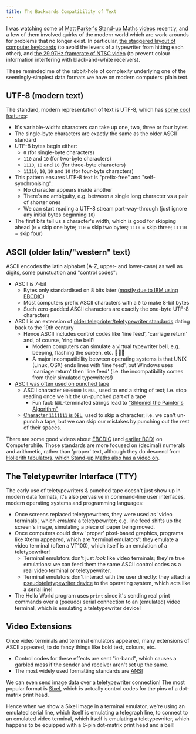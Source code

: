 ```yaml
---
title: The Backwards Compatibility of Text
---
```


I was watching some of [Matt Parker's Stand-up Maths
videos](https://www.youtube.com/user/standupmaths) recently, and a few of them
involved quirks of the modern world which are work-arounds for problems that no
longer exist. In particular, [the staggered layout of computer
keyboards](https://www.youtube.com/watch?v=Mf2H9WZSIyw&t=2s) (to avoid the
levers of a typewriter from hitting each other), and [the 29.97Hz framerate of
NTSC video](https://www.youtube.com/watch?v=3GJUM6pCpew&t=779s) (to prevent
colour information interfering with black-and-white receivers).

These reminded me of the rabbit-hole of complexity underlying one of the
seemingly-simplest data formats we have on modern computers: plain text.

## UTF-8 (modern text) ##

The standard, modern representation of text is UTF-8, which has [some cool
features](https://en.wikipedia.org/wiki/UTF-8#Comparison_with_other_encodings):

 - It's variable-width: characters can take up one, two, three or four bytes
 - The single-byte characters are exactly the same as the older ASCII standard
 - UTF-8 bytes begin either:
   - `0` (for single-byte characters)
   - `110` and `10` (for two-byte characters)
   - `1110`, `10` and `10` (for three-byte characters)
   - `11110`, `10`, `10` and `10` (for four-byte characters)
 - This pattern ensures UTF-8 text is "prefix-free" and "self-synchronising":
   - No character appears inside another
   - There's no ambiguity, e.g. between a single long character vs a pair of
     shorter ones
   - We can start reading a UTF-8 stream part-way-through (just ignore any
     initial bytes beginning `10`)
 - The first bits tell us a character's width, which is good for skipping ahead
   (`0` = skip one byte; `110` = skip two bytes; `1110` = skip three; `11110` =
   skip four)

## ASCII (older latin/"western" text) ##

ASCII encodes the latin alphabet (A-Z, upper- and lower-case) as well as digits,
some punctuation and "control codes":

 - ASCII is 7-bit
   - Bytes only standardised on 8 bits later ([mostly due to IBM using
     EBCDIC](https://www.youtube.com/watch?v=ixJCo0cyAuA))
   - Most computers prefix ASCII characters with a `0` to make 8-bit bytes
   - Such zero-padded ASCII characters are exactly the one-byte UTF-8 characters
 - ASCII is an extension of [older teleprinter/teletypewriter
   standards](https://en.wikipedia.org/wiki/ASCII#Bit_width) dating back to the
   19th century
   - Hence ASCII includes control codes like 'line feed', 'carriage return' and,
     of course, 'ring the bell'!
     - Modern computers can simulate a virtual typewriter bell, e.g. beeping,
       flashing the screen, etc. 
     - A major incompatibility between operating systems is that UNIX (Linux,
       OSX) ends lines with 'line feed', but Windows uses 'carriage return' then
       'line feed' (i.e. the incompatibility comes from their simulated
       typewriters!)
 - [ASCII was often used on punched
   tape](https://en.wikipedia.org/wiki/Punched_tape#Minicomputers)
   - ASCII character `0000000` is `NUL`, used to end a string of text; i.e. stop
     reading once we hit the un-punched part of a tape
     - Fun fact: `NUL`-terminated strings lead to ["Shlemiel the Painter's
       Algorithm"](https://www.joelonsoftware.com/2001/12/11/back-to-basics)
   - [Character `1111111` is
     `DEL`](https://en.wikipedia.org/wiki/Delete_character), used to skip a
     character; i.e. we can't un-punch a tape, but we can skip our mistakes by
     punching out the rest of their spaces.

There are some good videos about
[EBCDIC](https://www.youtube.com/watch?v=FUIqtevjod4) (and [earlier
BCD](https://www.youtube.com/watch?v=RDoYo3yOL_E)) on Computerphile. Those
standards are more focused on (decimal) numerals and arithmetic, rather than
'proper' text, although they do descend from [Hollerith tabulators, which
Stand-up Maths also has a video
on](https://www.youtube.com/watch?v=YBnBAzrWeF0).

## The Teletypewriter Interface (TTY) ##

The early use of teletypewriters & punched tape doesn't just show up in modern
data formats, it's also pervasive in command-line user interfaces, modern
operating systems and programming languages:

 - Once screens replaced teletypewriters, they were used as 'video terminals',
   which *emulate* a teletypewriter; e.g. line feed shifts up the screen's
   image,    simulating a piece of paper being moved.
 - Once computers could draw 'proper' pixel-based graphics, programs like Xterm
   appeared, which are 'terminal emulators': they emulate a video terminal
   (often a VT100), which itself is an emulation of a teletypewriter!
   - Terminal emulators don't just *look* like video terminals; they're true
     emulations: we can feed them the same ASCII control codes as a real video
     terminal or teletypewriter.
   - Terminal emulators don't interact with the user directly: they attach a
     [pseudoteletypewriter device](https://en.wikipedia.org/wiki/Pseudoterminal)
     to the operating system, which acts like a serial line!
 - The Hello World program uses `print` since it's sending real print commands
   over a (pseudo) serial connection to an (emulated) video terminal, which is
   emulating a teletypewriter device!

## Video Extensions ##

Once video terminals and terminal emulators appeared, many extensions of ASCII
appeared, to do fancy things like bold text, colours, etc.

 - Control codes for these effects are sent "in-band", which causes a garbled
   mess if the sender and receiver aren't set up the same.
 - The most widely used formatting standards are
   [ANSI](https://en.wikipedia.org/wiki/ANSI_escape_code)

We can even send image data over a teletypewriter connection! The most popular
format is [Sixel](https://en.wikipedia.org/wiki/Sixel), which is actually
control codes for the pins of a dot-matrix print head.

Hence when we show a Sixel image in a terminal emulator, we're using an emulated
serial line, which itself is emulating a telegraph line, to connect to an
emulated video terminal, which itself is emulating a teletypewriter, which
happens to be equipped with a 6-pin dot-matrix print head and a bell!
